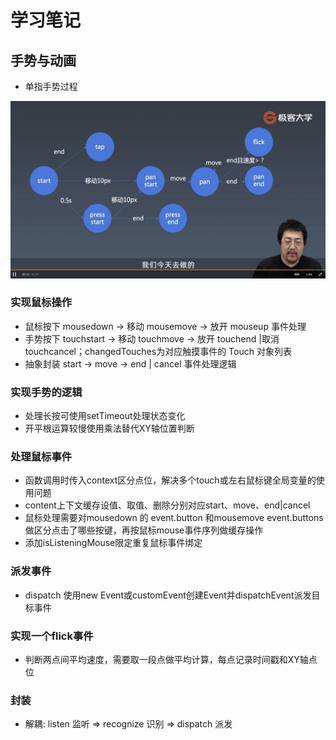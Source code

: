 # 学习笔记

## 手势与动画

- 单指手势过程  

![手势](https://raw.githubusercontent.com/dwqyun/PicBed/master/img/前端进阶训练营-1.%20手势与动画%20_%20手势的基本知识%20-%20Google%20Chrome%202020_10_3%2022_48_46.png)

### 实现鼠标操作

- 鼠标按下 mousedown -> 移动 mousemove -> 放开 mouseup 事件处理
- 手势按下 touchstart  -> 移动 touchmove  -> 放开 touchend  |取消 touchcancel；changedTouches为对应触摸事件的 Touch 对象列表
- 抽象封装 start -> move -> end | cancel 事件处理逻辑

### 实现手势的逻辑

- 处理长按可使用setTimeout处理状态变化
- 开平根运算较慢使用乘法替代XY轴位置判断

### 处理鼠标事件

- 函数调用时传入context区分点位，解决多个touch或左右鼠标键全局变量的使用问题
- content上下文缓存设值、取值、删除分别对应start、move、end|cancel
- 鼠标处理需要对mousedown 的 event.button 和mousemove event.buttons做区分点击了哪些按键，再按鼠标mouse事件序列做缓存操作
- 添加isListeningMouse限定重复鼠标事件绑定

### 派发事件

- dispatch 使用new Event或customEvent创建Event并dispatchEvent派发目标事件

### 实现一个flick事件

- 判断两点间平均速度，需要取一段点做平均计算，每点记录时间戳和XY轴点位

### 封装

- 解耦: listen 监听 => recognize 识别  => dispatch 派发
